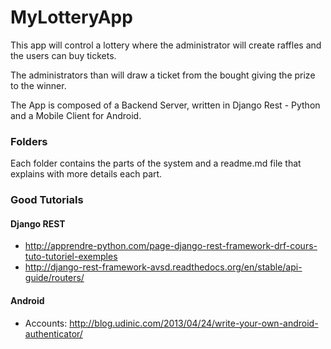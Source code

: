 # MyLotteryApp

This app will control a lottery where the administrator will create raffles and the users can buy tickets.

The administrators than will draw a ticket from the bought giving the prize to the winner. 

The App is composed of a Backend Server, written in Django Rest - Python and a Mobile Client for Android.

### Folders

Each folder contains the parts of the system and a readme.md file that explains with more details each part.

### Good Tutorials

#### Django REST

- http://apprendre-python.com/page-django-rest-framework-drf-cours-tuto-tutoriel-exemples
- http://django-rest-framework-avsd.readthedocs.org/en/stable/api-guide/routers/

#### Android

- Accounts: http://blog.udinic.com/2013/04/24/write-your-own-android-authenticator/

